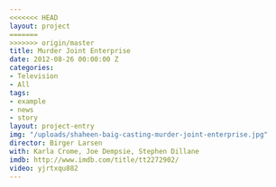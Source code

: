 ```yaml
---
<<<<<<< HEAD
layout: project
=======
>>>>>>> origin/master
title: Murder Joint Enterprise
date: 2012-08-26 00:00:00 Z
categories:
- Television
- All
tags:
- example
- news
- story
layout: project-entry
img: "/uploads/shaheen-baig-casting-murder-joint-enterprise.jpg"
director: Birger Larsen
with: Karla Crome, Joe Dempsie, Stephen Dillane
imdb: http://www.imdb.com/title/tt2272902/
video: yjrtxqu882
---
```


